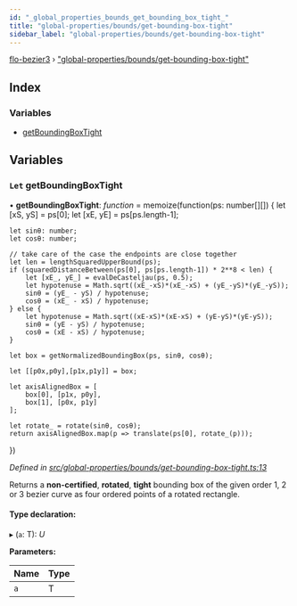 ```yaml
---
id: "_global_properties_bounds_get_bounding_box_tight_"
title: "global-properties/bounds/get-bounding-box-tight"
sidebar_label: "global-properties/bounds/get-bounding-box-tight"
---
```


[flo-bezier3](../globals.md) › ["global-properties/bounds/get-bounding-box-tight"](_global_properties_bounds_get_bounding_box_tight_.md)

## Index

### Variables

* [getBoundingBoxTight](_global_properties_bounds_get_bounding_box_tight_.md#let-getboundingboxtight)

## Variables

### `Let` getBoundingBoxTight

• **getBoundingBoxTight**: *function* = memoize(function(ps: number[][]) {
    let [xS, yS] = ps[0];
	let [xE, yE] = ps[ps.length-1];
	
	let sinθ: number;
	let cosθ: number;

	// take care of the case the endpoints are close together
	let len = lengthSquaredUpperBound(ps);
	if (squaredDistanceBetween(ps[0], ps[ps.length-1]) * 2**8 < len) {
		let [xE_, yE_] = evalDeCasteljau(ps, 0.5);
		let hypotenuse = Math.sqrt((xE_-xS)*(xE_-xS) + (yE_-yS)*(yE_-yS));
		sinθ = (yE_ - yS) / hypotenuse;
		cosθ = (xE_ - xS) / hypotenuse;
	} else {
		let hypotenuse = Math.sqrt((xE-xS)*(xE-xS) + (yE-yS)*(yE-yS));
		sinθ = (yE - yS) / hypotenuse;
		cosθ = (xE - xS) / hypotenuse;
	}
	
	let box = getNormalizedBoundingBox(ps, sinθ, cosθ);
	
	let [[p0x,p0y],[p1x,p1y]] = box;

	let axisAlignedBox = [ 
		box[0], [p1x, p0y],
		box[1], [p0x, p1y]
	];

	let rotate_ = rotate(sinθ, cosθ);
	return axisAlignedBox.map(p => translate(ps[0], rotate_(p)));
})

*Defined in [src/global-properties/bounds/get-bounding-box-tight.ts:13](https://github.com/FlorisSteenkamp/FloBezier/blob/6f79660/src/global-properties/bounds/get-bounding-box-tight.ts#L13)*

Returns a **non-certified**, **rotated**, **tight** bounding box of the given
order 1, 2 or 3 bezier curve as four ordered points of a rotated rectangle.

#### Type declaration:

▸ (`a`: T): *U*

**Parameters:**

Name | Type |
------ | ------ |
`a` | T |
